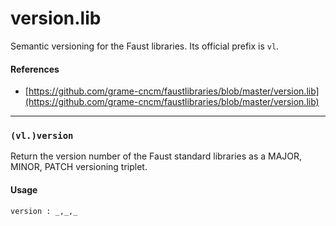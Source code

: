 #  version.lib 

Semantic versioning for the Faust libraries. Its official prefix is `vl`.

#### References
* [https://github.com/grame-cncm/faustlibraries/blob/master/version.lib](https://github.com/grame-cncm/faustlibraries/blob/master/version.lib)

----

### `(vl.)version`

Return the version number of the Faust standard libraries as a MAJOR, MINOR, PATCH versioning triplet.

#### Usage

```
version : _,_,_
```

